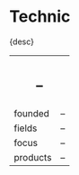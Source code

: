 # Technic

{desc}


<table>
  <tr>
    <th colspan="2"> <h2> – </h2> </th>
  </tr>
  <tr>
    <td> founded </td>
    <td> – </td>
  </tr>
  <tr>
    <td> fields </td>
    <td> – </td>
  </tr>
  <tr>
    <td> focus </td>
    <td> – </td>
  </tr>
  <tr>
    <td> products </td>
    <td> – </td>
  </tr>
</table>